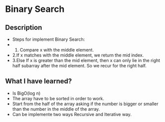 # Binary Search
## Description
- Steps for implement Binary Search:
- 1. Compare x with the middle element.
- 2.If x matches with the middle element, we return the mid index.
- 3.Else If x is greater than the mid element, then x can only lie in the right half subarray after the mid element. So we recur for the right half.
## What I have learned?
- Is BigO(log n)
- The array have to be sorted in order to work.
- Start from the half of the array asking if the number is bigger or smaller than the number in the middle of the array.
- Can be implemente two ways Recursive and Iterative way.
